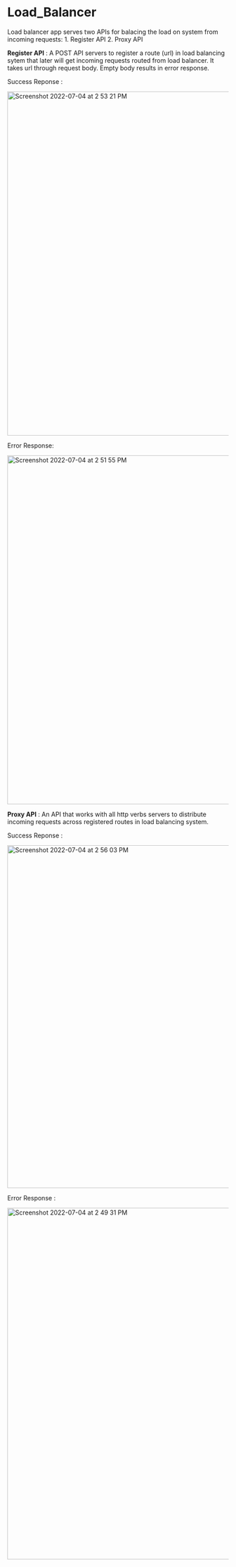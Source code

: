 # Load_Balancer
Load balancer app serves two APIs for balacing the load on system from incoming requests: 
    1. Register API
    2. Proxy API

**Register API** : 
  A POST API servers to register a route (url) in load balancing sytem that later will get incoming requests routed from load balancer. It takes url         through request body. Empty body results in error response.

  Success Reponse :
  
  <img width="781" alt="Screenshot 2022-07-04 at 2 53 21 PM" src="https://user-images.githubusercontent.com/32019167/177125154-f92d7386-af92-4eee-9578-7c2f8fc83e9f.png">

  Error Response:
  
  <img width="792" alt="Screenshot 2022-07-04 at 2 51 55 PM" src="https://user-images.githubusercontent.com/32019167/177124938-b57623c9-3945-4ab0-a447-b56e032d7448.png">


  
 **Proxy API** :
  An API that works with all http verbs servers to distribute incoming requests across registered routes in load balancing system.
  
  Success Reponse :

  <img width="778" alt="Screenshot 2022-07-04 at 2 56 03 PM" src="https://user-images.githubusercontent.com/32019167/177125656-f98ab375-67c1-4d81-9587-5d542c2ca769.png">

  
  Error Response :
  
<img width="798" alt="Screenshot 2022-07-04 at 2 49 31 PM" src="https://user-images.githubusercontent.com/32019167/177124707-ff653d9e-1673-42ff-a0c7-1f45664f2ebc.png">

  
      
